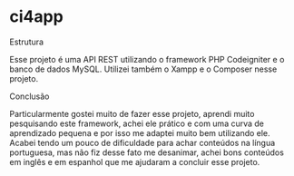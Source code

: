 # ci4app
Estrutura

Esse projeto é uma API REST utilizando o framework PHP Codeigniter e o banco de dados MySQL. Utilizei também o Xampp e o Composer nesse projeto.  


Conclusão

Particularmente gostei muito de fazer esse projeto, aprendi muito pesquisando este framework, achei ele prático e com uma curva de aprendizado pequena e por isso me adaptei muito bem utilizando ele.
Acabei tendo um pouco de dificuldade para achar conteúdos na língua portuguesa, mas não fiz desse fato me desanimar, achei bons conteúdos em inglês e em espanhol que me ajudaram a concluir esse projeto.
